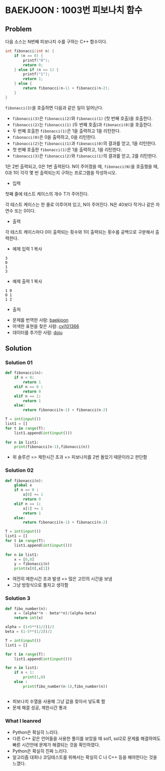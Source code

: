# BAEKJOON : 1003번 피보나치 함수

## Problem

다음 소스는 N번째 피보나치 수를 구하는 C++ 함수이다.

```c++
int fibonacci(int n) {
    if (n == 0) {
        printf("0");
        return 0;
    } else if (n == 1) {
        printf("1");
        return 1;
    } else {
        return fibonacci(n‐1) + fibonacci(n‐2);
    }
}
```

`fibonacci(3)`을 호출하면 다음과 같은 일이 일어난다.

- `fibonacci(3)`은 `fibonacci(2)`와 `fibonacci(1)` (첫 번째 호출)을 호출한다.
- `fibonacci(2)`는 `fibonacci(1)` (두 번째 호출)과 `fibonacci(0)`을 호출한다.
- 두 번째 호출한 `fibonacci(1)`은 1을 출력하고 1을 리턴한다.
- `fibonacci(0)`은 0을 출력하고, 0을 리턴한다.
- `fibonacci(2)`는 `fibonacci(1)`과 `fibonacci(0)`의 결과를 얻고, 1을 리턴한다.
- 첫 번째 호출한 `fibonacci(1)`은 1을 출력하고, 1을 리턴한다.
- `fibonacci(3)`은 `fibonacci(2)`와 `fibonacci(1)`의 결과를 얻고, 2를 리턴한다.

1은 2번 출력되고, 0은 1번 출력된다. N이 주어졌을 때, `fibonacci(N)`을 호출했을 때, 0과 1이 각각 몇 번 출력되는지 구하는 프로그램을 작성하시오.

* 입력

첫째 줄에 테스트 케이스의 개수 T가 주어진다.

각 테스트 케이스는 한 줄로 이루어져 있고, N이 주어진다. N은 40보다 작거나 같은 자연수 또는 0이다.

* 출력

각 테스트 케이스마다 0이 출력되는 횟수와 1이 출력되는 횟수를 공백으로 구분해서 출력한다.

* 예제 입력 1 복사

```
3
0
1
3
```

* 예제 출력 1 복사

```
1 0
0 1
1 2
```

* 출처

- 문제를 번역한 사람: [baekjoon](https://www.acmicpc.net/user/baekjoon)
- 어색한 표현을 찾은 사람: [cyj101366](https://www.acmicpc.net/user/cyj101366)
- 데이터를 추가한 사람: [doju](https://www.acmicpc.net/user/doju)



## Solution

### Solution 01

```python
def fibonacci(n):
    if n < 0:
        return 1
    elif n == 0 :
        return 0
    elif n == 1:
        return 1
    else:
        return fibonacci(n-1) + fibonacci(n-2)

T = int(input())
list1 = []
for t in range(T):
    list1.append(int(input()))
    
for n in list1:
    print(fibonacci(n-1),fibonacci(n))
```



* 위 솔루션 => 제한시간 초과 => 피보나치를 2번 돌았기 때문이라고 판단함



### Solution 02

```python
def fibonacci(n):
    global x
    if n == 0 :
        x[0] += 1
        return 0
    elif n == 1:
        x[1] += 1
        return 1
    else:
        return fibonacci(n-1) + fibonacci(n-2)

T = int(input())
list1 = []
for t in range(T):
    list1.append(int(input()))
    
for n in list1:
    x = [0,0]
    y = fibonacci(n)
    print(x[0],x[1])
```



* 여전히 제한시간 초과 발생 => 많은 고민의 시간을 보냄
* 그냥 방정식으로 풀자고 생각함



### Solution 3

```python
def fibo_number(n):
    x = (alpha**n - beta**n)/(alpha-beta)
    return int(x)

alpha = (1+5**(1/2))/2
beta = (1-5**(1/2))/2

T = int(input())
list1 = []

for t in range(T):
    list1.append(int(input()))

for n in list1:
    if n < 1:
        print(1,0)
    else :
        print(fibo_number(n-1),fibo_number(n))
    
```



* 피보나치 수열을 사용해 그냥 값을 찾아서 넣도록 함
* 문제 해결 성공, 제한시간 통과



### What I leanred

* Python은 확실히 느리다. 
* 다른 C++ 같은 언어들을 사용한 풀이를 보았을 때 sol1, sol2로 문제를 해결하여도 빠른 시간안에 문제가 해결되는 것을 확인하였다.
* Python은 확실히 진짜 느리다.
* 알고리즘 대회나 코딩테스트를 위해서는 확실히 C 나 C++ 등을 해야한다는 것을 느꼈다.
